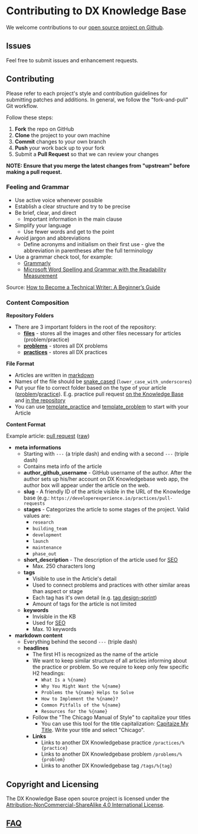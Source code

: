 # Contributing to DX Knowledge Base

We welcome contributions to our [open source project on Github](http://github.com/DXHeroes/knowledge-base-content).

## Issues

Feel free to submit issues and enhancement requests.

## Contributing

Please refer to each project's style and contribution guidelines for submitting patches and additions. In general, we follow the "fork-and-pull" Git workflow.

Follow these steps:

1. **Fork** the repo on GitHub
2. **Clone** the project to your own machine
3. **Commit** changes to your own branch
4. **Push** your work back up to your fork
5. Submit a **Pull Request** so that we can review your changes

**NOTE: Ensure that you merge the latest changes from "upstream" before making a pull request.**

### Feeling and Grammar

- Use active voice whenever possible
- Establish a clear structure and try to be precise
- Be brief, clear, and direct
  - Important information in the main clause
- Simplify your language
  - Use fewer words and get to the point
- Avoid jargon and abbreviations
  - Define acronyms and initialism on their first use - give the abbreviation in parentheses after the full terminology
- Use a grammar check tool, for example:
  - [Grammarly](https://www.grammarly.com)
  - [Microsoft Word Spelling and Grammar with the Readability Measurement](https://support.office.com/en-us/article/check-spelling-and-grammar-in-office-5cdeced7-d81d-47de-9096-efd0ee909227)

Source: [How to Become a Technical Writer: A Beginner’s Guide](https://www.instructionalsolutions.com/blog/become-a-technical-writer)

### Content Composition

**Repository Folders**

- There are 3 important folders in the root of the repository:
  - [**files**](https://github.com/DXHeroes/knowledge-base/tree/master/files) - stores all the images and other files necessary for articles (problem/practice)
  - [**problems**](https://github.com/DXHeroes/knowledge-base/tree/master/problems) - stores all DX problems
  - [**practices**](https://github.com/DXHeroes/knowledge-base/tree/master/practices) - stores all DX practices

**File Format**

- Articles are written in [markdown](https://guides.github.com/features/mastering-markdown/)
- Names of the file should be [snake_cased](https://en.wikipedia.org/wiki/Snake_case) (`lower_case_with_underscores`)
- Put your file to correct folder based on the type of your article ([problem](https://github.com/DXHeroes/knowledge-base/tree/master/problems)/[practice](https://github.com/DXHeroes/knowledge-base/tree/master/practices)). E.g. practice pull request [on the Knowledge Base](https://developerexperience.io/practices/pull-requests) and [in the repository](https://github.com/DXHeroes/knowledge-base/blob/master/practices/pull_requests.md)
- You can use [template_practice](https://github.com/DXHeroes/knowledge-base/blob/master/template_practice.md) and [template_problem](https://github.com/DXHeroes/knowledge-base/blob/master/template_problem.md) to start with your Article

**Content Format**

Example article: [pull request](https://github.com/DXHeroes/knowledge-base/blob/master/practices/pull_requests.md) ([raw](https://raw.githubusercontent.com/DXHeroes/knowledge-base/master/practices/pull_requests.md))

- **meta informations**
  - Starting with `---` (a triple dash) and ending with a second `---` (triple dash)
  - Contains meta info of the article
  - **author_github_username** - GitHub username of the author. After the author sets up his/her account on DX Knowledgebase web app, the author box will appear under the article on the web.
  - **slug** - A friendly ID of the article visible in the URL of the Knowledge base (e.g.: `https://developerexperience.io/practices/pull-requests`
  - **stages** - Categorizes the article to some stages of the project. Valid values are:
    - `research`
    - `building_team`
    - `development`
    - `launch`
    - `maintenance`
    - `phase_out`
  - **short_description** - The description of the article used for [SEO](https://en.wikipedia.org/wiki/Search_engine_optimization)
    - Max. 250 characters long
  - **tags**
    - Visible to use in the Article's detail
    - Used to connect problems and practices with other similar areas than aspect or stage
    - Each tag has it's own detail (e.g. [tag design-sprint](https://developerexperience.io/tags/design-sprint))
    - Amount of tags for the article is not limited
  - **keywords**
    - Invisible in the KB
    - Used for [SEO](https://en.wikipedia.org/wiki/Search_engine_optimization)
    - Max. 10 keywords
- **markdown content**
  - Everything behind the second `---` (triple dash)
  - **headlines**
    - The first H1 is recognized as the name of the article
    - We want to keep similar structure of all articles informing about the practice or problem. So we require to keep only few specific H2 headings:
      - `What Is a %{name}`
      - `Why You Might Want the %{name}`
      - `Problems the %{name} Helps to Solve`
      - `How to Implement the %{name}?`
      - `Common Pitfalls of the %{name}`
      - `Resources for the %{name}`
    - Follow the "The Chicago Manual of Style" to capitalize your titles
      - You can use this tool for the title capitalization: [Capitaize My Title](https://capitalizemytitle.com). Write your title and select "Chicago".
    - **Links**
      - Links to another DX Knowledgebase practice `/practices/%{practice}`
      - Links to another DX Knowledgebase problem `/problems/%{problem}`
      - Links to another DX Knowledgebase tag `/tags/%{tag}`

## Copyright and Licensing

The DX Knowledge Base open source project is licensed under the [Attribution-NonCommercial-ShareAlike 4.0 International License](https://creativecommons.org/licenses/by-nc-sa/4.0/).

## [FAQ](https://github.com/DXHeroes/knowledge-base/issues?q=label%3Afaq+sort%3Aupdated-desc+is%3Aclosed)
